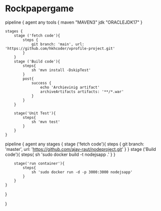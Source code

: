 # Rockpapergame
pipeline {
    agent any
    tools {
        maven "MAVEN3"
        jdk "ORACLEJDK17"
    }
    
    stages {
        stage ('fetch code'){
            steps {
                git branch: 'main', url: 'https://github.com/hkhcoder/vprofile-project.git'
            }
        }
        stage ('Build code'){
            steps{
                sh 'mvn install -DskipTest'
            }
            post{
                success {
                    echo 'Archievinig artifact'
                    archiveArtifacts artifacts: '**/*.war'
                }
            }
        }
        
        stage('Unit Test'){
            steps{
                sh 'mvn test'
            }
        }
    }







pipeline {
    agent any
    stages {
        stage ('fetch code'){
            steps {
                git branch: 'master', url: 'https://github.com/ajay-raut/nodeproject.git'
            }
        }
        stage ('Build code'){
            steps{
                sh 'sudo docker build -t nodejsapp .'
            }
        }
        
        stage('run container'){
            steps{
                sh 'sudo docker run -d -p 3000:3000 nodejsapp'
            }
        }
    }
}



}
